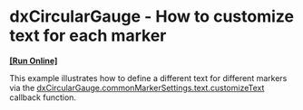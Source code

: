 # dxCircularGauge - How to customize text for each marker 
<!-- run online -->
**[[Run Online]](https://codecentral.devexpress.com/e4822/)**
<!-- run online end -->


<p>This example illustrates how to define a different text for different markers via the <a href="http://chartjs.devexpress.com/ApiReference/dxCircularGauge/Configuration/commonMarkerSettings/text#customizeText"><u>dxCircularGauge.commonMarkerSettings.text.customizeText</u></a> callback function.</p>

<br/>


